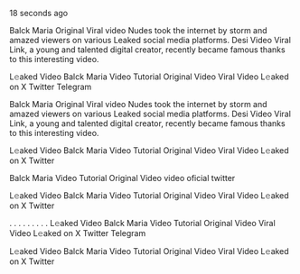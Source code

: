 18 seconds ago

Balck Maria Original Viral video Nudes took the internet by storm and amazed viewers on various Leaked social media platforms. Desi Video Viral Link, a young and talented digital creator, recently became famous thanks to this interesting video.

L𝚎aked Video Balck Maria Video Tutorial Original Video Viral Video L𝚎aked on X Twitter Telegram


Balck Maria Original Viral video Nudes took the internet by storm and amazed viewers on various Leaked social media platforms. Desi Video Viral Link, a young and talented digital creator, recently became famous thanks to this interesting video.

L𝚎aked Video Balck Maria Video Tutorial Original Video Viral Video L𝚎aked on X Twitter

Balck Maria Video Tutorial Original Video video oficial twitter

L𝚎aked Video Balck Maria Video Tutorial Original Video Viral Video L𝚎aked on X Twitter

. . . . . . . . . L𝚎aked Video Balck Maria Video Tutorial Original Video Viral Video L𝚎aked on X Twitter Telegram

L𝚎aked Video Balck Maria Video Tutorial Original Video Viral Video L𝚎aked on X Twitter



